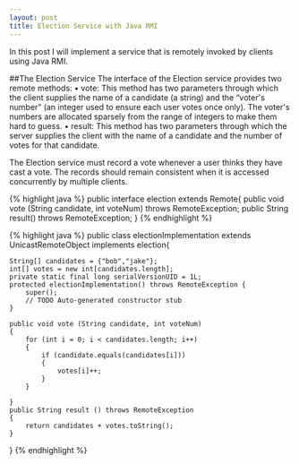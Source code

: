 ```yaml
---
layout: post
title: Election Service with Java RMI
---
```


In this post I will implement a service that is remotely invoked by clients using Java RMI.

##The Election Service
The interface of the Election service provides two remote methods:
• vote: This method has two parameters through which the client supplies the name of a
candidate (a string) and the “voter's number” (an integer used to ensure each user votes
once only). The voter's numbers are allocated sparsely from the range of integers to
make them hard to guess.
• result: This method has two parameters through which the server supplies the client with
the name of a candidate and the number of votes for that candidate.

The Election service must record a vote whenever a user thinks they have cast a vote. The
records should remain consistent when it is accessed concurrently by multiple clients.

{% highlight java %}
public interface election  extends Remote{
	public void vote (String candidate, int voteNum) throws RemoteException;
	public String result() throws RemoteException;
}
{% endhighlight %}

{% highlight java %}
public class electionImplementation extends UnicastRemoteObject implements election{

	String[] candidates = {"bob","jake"};
	int[] votes = new int[candidates.length];
	private static final long serialVersionUID = 1L;
	protected electionImplementation() throws RemoteException {
		super();
		// TODO Auto-generated constructor stub
	}
	
	public void vote (String candidate, int voteNum)
	{
		for (int i = 0; i < candidates.length; i++)
		{
			if (candidate.equals(candidates[i]))
			{
				votes[i]++;
			}
		}
		
	}
	public String result () throws RemoteException
	{
		return candidates + votes.toString();
	}
	
}
{% endhighlight %}



